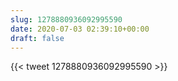 ```yaml
---
slug: 1278880936092995590
date: 2020-07-03 02:39:10+00:00
draft: false
---
```


{{< tweet 1278880936092995590 >}}
